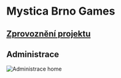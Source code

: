 # Mystica Brno Games

## [Zprovoznění projektu](/GUIDELINES.md)

## Administrace

![Administrace home](/assets/admin-home.jpg)
